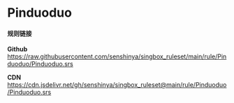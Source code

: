 # Pinduoduo

#### 规则链接

**Github**
https://raw.githubusercontent.com/senshinya/singbox_ruleset/main/rule/Pinduoduo/Pinduoduo.srs

**CDN**
https://cdn.jsdelivr.net/gh/senshinya/singbox_ruleset@main/rule/Pinduoduo/Pinduoduo.srs